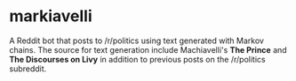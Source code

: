 # markiavelli

A Reddit bot that posts to /r/politics using text generated with Markov chains.
The source for text generation include Machiavelli's __The Prince__ and 
__The Discourses on Livy__ in addition to previous posts on the /r/politics
subreddit.
